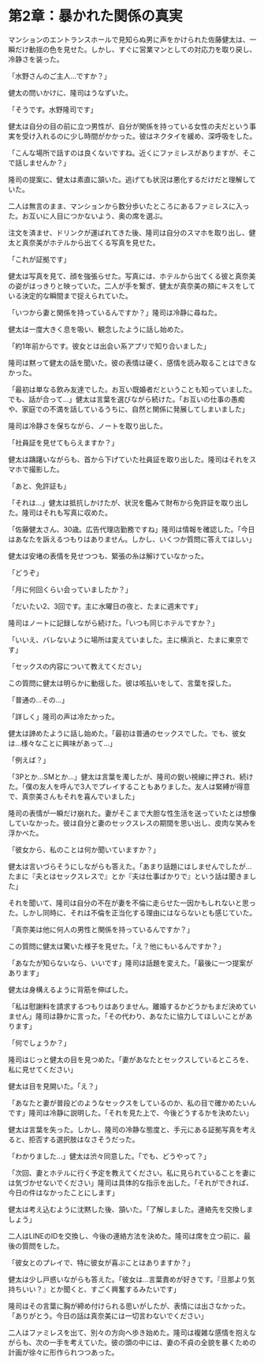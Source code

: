 # 第2章：暴かれた関係の真実

マンションのエントランスホールで見知らぬ男に声をかけられた佐藤健太は、一瞬だけ動揺の色を見せた。しかし、すぐに営業マンとしての対応力を取り戻し、冷静さを装った。

「水野さんのご主人…ですか？」

健太の問いかけに、隆司はうなずいた。

「そうです。水野隆司です」

健太は自分の目の前に立つ男性が、自分が関係を持っている女性の夫だという事実を受け入れるのに少し時間がかかった。彼はネクタイを緩め、深呼吸をした。

「こんな場所で話すのは良くないですね。近くにファミレスがありますが、そこで話しませんか？」

隆司の提案に、健太は素直に頷いた。逃げても状況は悪化するだけだと理解していた。

二人は無言のまま、マンションから数分歩いたところにあるファミレスに入った。お互いに人目につかないよう、奥の席を選ぶ。

注文を済ませ、ドリンクが運ばれてきた後、隆司は自分のスマホを取り出し、健太と真奈美がホテルから出てくる写真を見せた。

「これが証拠です」

健太は写真を見て、顔を強張らせた。写真には、ホテルから出てくる彼と真奈美の姿がはっきりと映っていた。二人が手を繋ぎ、健太が真奈美の頬にキスをしている決定的な瞬間まで捉えられていた。

「いつから妻と関係を持っているんですか？」隆司は冷静に尋ねた。

健太は一度大きく息を吸い、観念したように話し始めた。

「約1年前からです。彼女とは出会い系アプリで知り合いました」

隆司は黙って健太の話を聞いた。彼の表情は硬く、感情を読み取ることはできなかった。

「最初は単なる飲み友達でした。お互い既婚者だということも知っていました。でも、話が合って…」健太は言葉を選びながら続けた。「お互いの仕事の愚痴や、家庭での不満を話しているうちに、自然と関係に発展してしまいました」

隆司は冷静さを保ちながら、ノートを取り出した。

「社員証を見せてもらえますか？」

健太は躊躇いながらも、首から下げていた社員証を取り出した。隆司はそれをスマホで撮影した。

「あと、免許証も」

「それは…」健太は抵抗しかけたが、状況を鑑みて財布から免許証を取り出した。隆司はそれも写真に収めた。

「佐藤健太さん、30歳。広告代理店勤務ですね」隆司は情報を確認した。「今日はあなたを訴えるつもりはありません。しかし、いくつか質問に答えてほしい」

健太は安堵の表情を見せつつも、緊張の糸は解けていなかった。

「どうぞ」

「月に何回くらい会っていましたか？」

「だいたい2、3回です。主に水曜日の夜と、たまに週末です」

隆司はノートに記録しながら続けた。「いつも同じホテルですか？」

「いいえ、バレないように場所は変えていました。主に横浜と、たまに東京です」

「セックスの内容について教えてください」

この質問に健太は明らかに動揺した。彼は咳払いをして、言葉を探した。

「普通の…その…」

「詳しく」隆司の声は冷たかった。

健太は諦めたように話し始めた。「最初は普通のセックスでした。でも、彼女は…様々なことに興味があって…」

「例えば？」

「3Pとか…SMとか…」健太は言葉を濁したが、隆司の鋭い視線に押され、続けた。「僕の友人を呼んで3人でプレイすることもありました。友人は緊縛が得意で、真奈美さんもそれを喜んでいました」

隆司の表情が一瞬だけ崩れた。妻がそこまで大胆な性生活を送っていたとは想像していなかった。彼は自分と妻のセックスレスの期間を思い出し、皮肉な笑みを浮かべた。

「彼女から、私のことは何か聞いていますか？」

健太は言いづらそうにしながらも答えた。「あまり話題にはしませんでしたが…たまに『夫とはセックスレスで』とか『夫は仕事ばかりで』という話は聞きました」

それを聞いて、隆司は自分の不在が妻を不倫に走らせた一因かもしれないと思った。しかし同時に、それは不倫を正当化する理由にはならないとも感じていた。

「真奈美は他に何人の男性と関係を持っているんですか？」

この質問に健太は驚いた様子を見せた。「え？他にもいるんですか？」

「あなたが知らないなら、いいです」隆司は話題を変えた。「最後に一つ提案があります」

健太は身構えるように背筋を伸ばした。

「私は慰謝料を請求するつもりはありません。離婚するかどうかもまだ決めていません」隆司は静かに言った。「その代わり、あなたに協力してほしいことがあります」

「何でしょうか？」

隆司はじっと健太の目を見つめた。「妻があなたとセックスしているところを、私に見せてください」

健太は目を見開いた。「え？」

「あなたと妻が普段どのようなセックスをしているのか、私の目で確かめたいんです」隆司は冷静に説明した。「それを見た上で、今後どうするかを決めたい」

健太は言葉を失った。しかし、隆司の冷静な態度と、手元にある証拠写真を考えると、拒否する選択肢はなさそうだった。

「わかりました…」健太は渋々同意した。「でも、どうやって？」

「次回、妻とホテルに行く予定を教えてください。私に見られていることを妻には気づかせないでください」隆司は具体的な指示を出した。「それができれば、今日の件はなかったことにします」

健太は考え込むように沈黙した後、頷いた。「了解しました。連絡先を交換しましょう」

二人はLINEのIDを交換し、今後の連絡方法を決めた。隆司は席を立つ前に、最後の質問をした。

「彼女とのプレイで、特に彼女が喜ぶことはありますか？」

健太は少し戸惑いながらも答えた。「彼女は…言葉責めが好きです。『旦那より気持ちいい？』とか聞くと、すごく興奮するみたいです」

隆司はその言葉に胸が締め付けられる思いがしたが、表情には出さなかった。「ありがとう。今日の話は真奈美には一切言わないでください」

二人はファミレスを出て、別々の方向へ歩き始めた。隆司は複雑な感情を抱えながらも、次の一手を考えていた。彼の頭の中には、妻の不貞の全貌を暴くための計画が徐々に形作られつつあった。